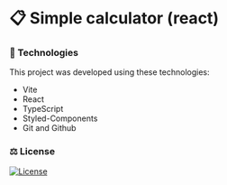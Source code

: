 # 📋 Simple calculator (react)

### 🚀 Technologies

This project was developed using these technologies:

- Vite
- React
- TypeScript
- Styled-Components
- Git and Github

### ⚖ License
<a href="https://opensource.org/license/mit/" target="_blank">
  <img alt="License" src="https://img.shields.io/static/v1?label=license&message=MIT&color=49AA26&labelColor=000000" >
</a>

